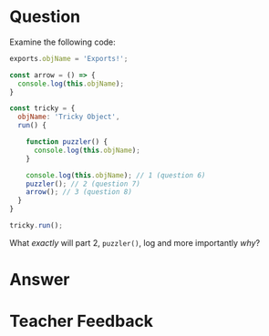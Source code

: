 # Question
Examine the following code:

```js
exports.objName = 'Exports!';

const arrow = () => {
  console.log(this.objName);
}

const tricky = {
  objName: 'Tricky Object',
  run() {

    function puzzler() {
      console.log(this.objName);
    }

    console.log(this.objName); // 1 (question 6)
    puzzler(); // 2 (question 7)
    arrow(); // 3 (question 8)
  }
}

tricky.run();
```

What *exactly* will part 2, `puzzler()`, log and more importantly *why*?

# Answer


# Teacher Feedback